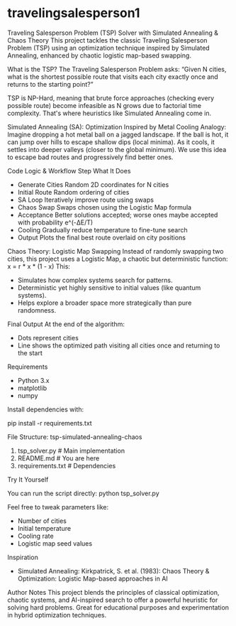 # travelingsalesperson1

Traveling Salesperson Problem (TSP) Solver with Simulated Annealing & Chaos Theory
This project tackles the classic Traveling Salesperson Problem (TSP) using an optimization technique inspired by Simulated Annealing, enhanced by chaotic logistic map-based swapping.

What is the TSP?
The Traveling Salesperson Problem asks:
“Given N cities, what is the shortest possible route that visits each city exactly once and returns to the starting point?”

TSP is NP-Hard, meaning that brute force approaches (checking every possible route) become infeasible as N grows due to factorial time complexity. That's where heuristics like Simulated Annealing come in.

Simulated Annealing (SA): Optimization Inspired by Metal Cooling
Analogy:
Imagine dropping a hot metal ball on a jagged landscape. If the ball is hot, it can jump over hills to escape shallow dips (local minima). As it cools, it settles into deeper valleys (closer to the global minimum). We use this idea to escape bad routes and progressively find better ones.

Code Logic & Workflow
Step	What It Does
- Generate Cities	Random 2D coordinates for N cities
- Initial Route	Random ordering of cities
- SA Loop	Iteratively improve route using swaps
- Chaos Swap	Swaps chosen using the Logistic Map formula
- Acceptance	Better solutions accepted; worse ones maybe accepted with probability e^(-ΔE/T)
- Cooling	Gradually reduce temperature to fine-tune search
- Output	Plots the final best route overlaid on city positions

Chaos Theory: Logistic Map Swapping
Instead of randomly swapping two cities, this project uses a Logistic Map, a chaotic but deterministic function: x = r * x * (1 - x)
This: 
- Simulates how complex systems search for patterns.
- Deterministic yet highly sensitive to initial values (like quantum systems).
- Helps explore a broader space more strategically than pure randomness.

Final Output
At the end of the algorithm:
- Dots represent cities
- Line shows the optimized path visiting all cities once and returning to the start

Requirements
- Python 3.x
- matplotlib
- numpy

Install dependencies with:

pip install -r requirements.txt

File Structure: tsp-simulated-annealing-chaos
1. tsp_solver.py         # Main implementation
2. README.md             # You are here
3. requirements.txt      # Dependencies

Try It Yourself

You can run the script directly: python tsp_solver.py

Feel free to tweak parameters like:
- Number of cities
- Initial temperature
- Cooling rate
- Logistic map seed values

Inspiration
- Simulated Annealing: Kirkpatrick, S. et al. (1983): Chaos Theory & Optimization: Logistic Map-based approaches in AI

Author Notes
This project blends the principles of classical optimization, chaotic systems, and AI-inspired search to offer a powerful heuristic for solving hard problems. Great for educational purposes and experimentation in hybrid optimization techniques.

